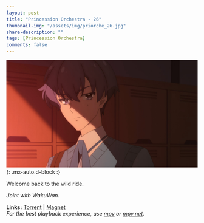 ```yaml
---
layout: post
title: "Princession Orchestra - 26"
thumbnail-img: "/assets/img/priorche_26.jpg"
share-description: ""
tags: [Princession Orchestra]
comments: false
---
```


![Princession Orchestra - 26](/assets/img/priorche_26.jpg){: .mx-auto.d-block :}

Welcome back to the wild ride.
<!-- excerpt-end -->

*Joint with WakuWan.*

**Links:** [Torrent](https://nyaa.si/view/2033517) | [Magnet](magnet:?xt=urn:btih:d28d87456a5178aba911783f14c06261f5177eb2&dn=%5BWakuTomete%5D%20Princess%20Session%20Orchestra%20-%2026%20%28WEB%201080p%20AVC%20E-AC3%29%20%5BE68107A5%5D%20%7C%20Princession%20Orchestra&tr=http%3A%2F%2Fnyaa.tracker.wf%3A7777%2Fannounce&tr=udp%3A%2F%2Fopen.stealth.si%3A80%2Fannounce&tr=udp%3A%2F%2Ftracker.opentrackr.org%3A1337%2Fannounce&tr=udp%3A%2F%2Fexodus.desync.com%3A6969%2Fannounce&tr=udp%3A%2F%2Ftracker.torrent.eu.org%3A451%2Fannounce) <br>
*For the best playback experience, use [mpv](https://mpv.io/) or [mpv.net](https://github.com/mpvnet-player/mpv.net/releases).*
